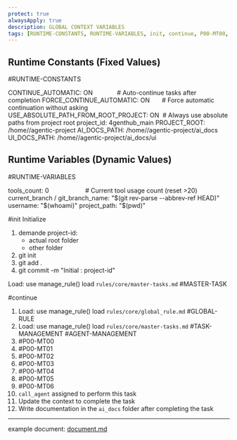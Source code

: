 ```yaml
---
protect: true
alwaysApply: true
description: GLOBAL CONTEXT VARIABLES
tags: [RUNTIME-CONSTANTS, RUNTIME-VARIABLES, init, continue, P00-MT00, P00-MT01, P00-MT02, P00-MT03, P00-MT04, P00-MT05, P00-MT06, MASTER-TASK, GLOBAL-RULE, TASK-MANAGEMENT, AGENT-MANAGEMENT, tag1, tag2]
---
```


  

## Runtime Constants (Fixed Values)
#RUNTIME-CONSTANTS

CONTINUE_AUTOMATIC: ON              # Auto-continue tasks after completion
FORCE_CONTINUE_AUTOMATIC: ON       # Force automatic continuation without asking
USE_ABSOLUTE_PATH_FROM_ROOT_PROJECT: ON  # Always use absolute paths from project root
project_id: 4genthub_main
PROJECT_ROOT: /home/<username>/agentic-project
AI_DOCS_PATH: /home/<username>/agentic-project/ai_docs
UI_DOCS_PATH: /home/<username>/agentic-project/ai_docs/ui

  

## Runtime Variables (Dynamic Values)
#RUNTIME-VARIABLES

tools_count: 0                     # Current tool usage count (reset >20)
current_branch / git_branch_name: "$(git rev-parse --abbrev-ref HEAD)"
username: "$(whoami)"
project_path: "$(pwd)"


#init 
Initialize
1. demande project-id: 
	- actual root folder
	- other folder
2. git init
3. git add .
4. git commit -m "Initial : project-id"

Load: use manage_rule() load `rules/core/master-tasks.md` #MASTER-TASK 

#continue
1. Load: use manage_rule() load `rules/core/global_rule.md`  #GLOBAL-RULE 
2. Load: use manage_rule() load `rules/core/master-tasks.md` #TASK-MANAGEMENT  #AGENT-MANAGEMENT 
3. #P00-MT00 
4. #P00-MT01 
5. #P00-MT02 
6. #P00-MT03 
7. #P00-MT04 
8. #P00-MT05 
9. #P00-MT06
10. `call_agent` assigned to perform this task  
11. Update the context to complete the task  
12. Write documentation in the `ai_docs` folder after completing the task

---

example document: [document.md](document.md)